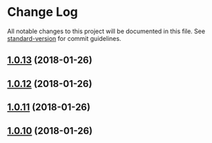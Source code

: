 # Change Log

All notable changes to this project will be documented in this file. See [standard-version](https://github.com/conventional-changelog/standard-version) for commit guidelines.

<a name="1.0.13"></a>
## [1.0.13](https://github.com/IPRIT/vue-virtual-scroller/compare/v1.0.12...v1.0.13) (2018-01-26)



<a name="1.0.12"></a>
## [1.0.12](https://github.com/IPRIT/vue-virtual-scroller/compare/v1.0.11...v1.0.12) (2018-01-26)



<a name="1.0.11"></a>
## [1.0.11](https://github.com/IPRIT/vue-virtual-scroller/compare/v1.0.10...v1.0.11) (2018-01-26)



<a name="1.0.10"></a>
## [1.0.10](https://github.com/IPRIT/vue-virtual-scroller/compare/v0.10.5...v1.0.10) (2018-01-26)
